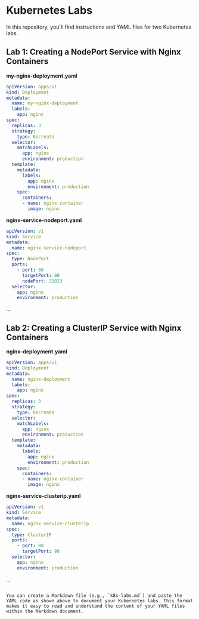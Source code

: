 
# Kubernetes Labs

In this repository, you'll find instructions and YAML files for two Kubernetes labs. 

## Lab 1: Creating a NodePort Service with Nginx Containers

**my-nginx-deployment.yaml**

```yaml
apiVersion: apps/v1
kind: Deployment
metadata:
  name: my-nginx-deployment
  labels:
    app: nginx
spec:
  replicas: 3
  strategy:
    type: Recreate
  selector:
    matchLabels:
      app: nginx
      environment: production
  template:
    metadata:
      labels:
        app: nginx
        environment: production
    spec:
      containers:
      - name: nginx-container
        image: nginx
```

**nginx-service-nodeport.yaml**

```yaml
apiVersion: v1
kind: Service
metadata:
  name: nginx-service-nodeport
spec:
  type: NodePort
  ports:
    - port: 80
      targetPort: 80
      nodePort: 32023
  selector:
    app: nginx
    environment: production
```

...

## Lab 2: Creating a ClusterIP Service with Nginx Containers

**nginx-deployment.yaml**

```yaml
apiVersion: apps/v1
kind: Deployment
metadata:
  name: nginx-deployment
  labels:
    app: nginx
spec:
  replicas: 3
  strategy:
    type: Recreate
  selector:
    matchLabels:
      app: nginx
      environment: production
  template:
    metadata:
      labels:
        app: nginx
        environment: production
    spec:
      containers:
      - name: nginx-container
        image: nginx
```

**nginx-service-clusterip.yaml**

```yaml
apiVersion: v1
kind: Service
metadata:
  name: nginx-service-clusterip
spec:
  type: ClusterIP
  ports:
    - port: 80
      targetPort: 80
  selector:
    app: nginx
    environment: production
```

...

```

You can create a Markdown file (e.g., `k8s-labs.md`) and paste the YAML code as shown above to document your Kubernetes labs. This format makes it easy to read and understand the content of your YAML files within the Markdown document.
